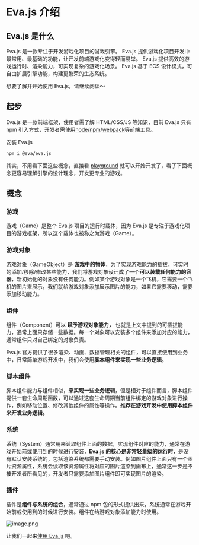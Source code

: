 # Eva.js 介绍

## Eva.js 是什么
Eva.js 是一款专注于开发游戏化项目的游戏引擎。
Eva.js 提供游戏化项目开发中最常用、最基础的功能，让开发前端游戏化变得轻而易举。
Eva.js 提供高效的游戏运行时、渲染能力，可实现复杂的游戏化场景。
Eva.js 基于 ECS 设计模式，可自由扩展引擎功能，构建更繁荣的生态系统。


想要了解并开始使用 Eva.js，请继续阅读～


## 起步
Eva.js 是一款前端框架，使用者需了解 HTML/CSS/JS 等知识，目前 Eva.js 只有 npm 引入方式，开发者需使用[node/npm](https://nodejs.org/)/[webpack](https://webpack.js.org/)等前端工具。


安装 Eva.js

```bash
npm i @eva/eva.js
```


其实，不用看下面这些概念，直接看 [playground](https://eva.js.org/playground/#/image) 就可以开始开发了，看了下面概念更容易理解引擎的设计理念，开发更专业的游戏。


## 概念
### 游戏

游戏（Game）是整个 Eva.js 项目的运行时载体，因为 Eva.js 是专注于游戏化项目的游戏框架，所以这个载体也被称之为游戏（Game）。

### 游戏对象

游戏对象（GameObject）是 **游戏中的物体**，为了实现游戏能力的插拔，可实时的添加/移除/修改某些能力，我们将游戏对象设计成了一个**可以装载任何能力的容器**，新初始化的对象没有任何能力。例如某个游戏对象是一个飞机，它需要一个飞机的图片来展示，我们就给游戏对象添加展示图片的能力，如果它需要移动，需要添加移动能力。

### 组件

组件（Component）可以 **赋予游戏对象能力，** 也就是上文中提到的可插拔能力，通常上面只存储一些数据。每一个对象可以安装多个组件来添加对应的能力，通常组件只对自己绑定的对象负责。

Eva.js 官方提供了很多渲染、动画、数据管理相关的组件，可以直接使用到业务中，日常简单游戏开发中，我们会使用**脚本组件来实现一些业务逻辑**。

### 脚本组件

脚本组件能力与组件相似，**来实现一些业务逻辑**，但是相对于组件而言，脚本组件提供一套生命周期函数，可以通过这套生命周期当前组件绑定的游戏对象进行操作，例如移动位置、修改其他组件的属性等操作。**推荐在游戏开发中使用脚本组件来开发业务逻辑。**

### 系统

系统（System）通常用来读取组件上面的数据，实现组件对应的能力，通常在游戏开始前或使用到的时候进行安装，**Eva.js 的核心是非常轻量级的运行时**，是没有默认安装系统的，包括渲染系统都需要手动安装。例如图片组件上面只有一个图片资源属性，系统会读取该资源属性将对应的图片渲染到画布上，通常这一步是不被开发者所看见的，开发者只需要添加图片组件即可实现图片的渲染。

### 插件

插件是**组件与系统的组合**，通常通过 npm 包的形式提供出来，系统通常在游戏开始前或使用到的时候进行安装。组件在给游戏对象添加能力时使用。

![image.png](https://gw.alicdn.com/imgextra/i1/O1CN01NLc5R21Y9NCS6Hb6q_!!6000000003016-2-tps-1491-946.png)

让我们一起来[使用 Eva.js](/tutorials/quickstart) 吧。

<br/>
<br/>
<br/>
<br/>
<br/>
<br/>